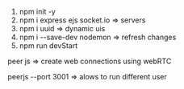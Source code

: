 1. npm init -y
2. npm i express ejs socket.io => servers
3. npm i uuid => dynamic uis
4. npm i --save-dev nodemon  => refresh changes
5. npm run devStart

peer js => create web connections using webRTC
<script src="https://unpkg.com/peerjs@1.3.1/dist/peerjs.min.js"></script>
peerjs --port 3001 => alows to run different user